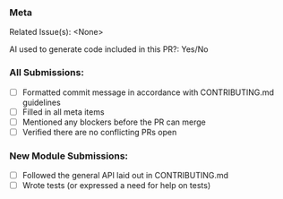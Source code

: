 [This is a comment]::
[The body goes below]::


### Meta
[Please mention related issues if applicable]::
Related Issue(s): \<None\>

[We do not currently have a policy against AI-generated code, but we ask you to disclose the usage of AI for code generation]::
AI used to generate code included in this PR?: Yes/No


### All Submissions:
 - [ ] Formatted commit message in accordance with CONTRIBUTING.md guidelines
 - [ ] Filled in all meta items
 - [ ] Mentioned any blockers before the PR can merge
 - [ ] Verified there are no conflicting PRs open
 
 ### New Module Submissions:
 - [ ] Followed the general API laid out in CONTRIBUTING.md
 - [ ] Wrote tests (or expressed a need for help on tests)
